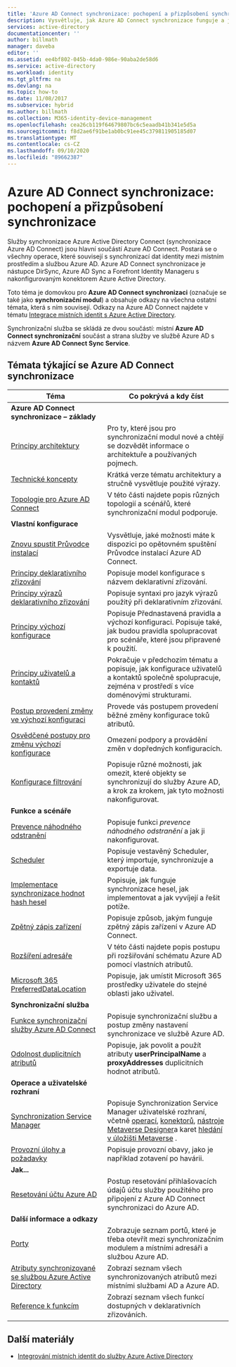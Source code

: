 ```yaml
---
title: 'Azure AD Connect synchronizace: pochopení a přizpůsobení synchronizace | Microsoft Docs'
description: Vysvětluje, jak Azure AD Connect synchronizace funguje a jak přizpůsobit.
services: active-directory
documentationcenter: ''
author: billmath
manager: daveba
editor: ''
ms.assetid: ee4bf802-045b-4da0-986e-90aba2de58d6
ms.service: active-directory
ms.workload: identity
ms.tgt_pltfrm: na
ms.devlang: na
ms.topic: how-to
ms.date: 11/08/2017
ms.subservice: hybrid
ms.author: billmath
ms.collection: M365-identity-device-management
ms.openlocfilehash: cea26cb119f64679807bc6c5eaadb41b341e5d5a
ms.sourcegitcommit: f8d2ae6f91be1ab0bc91ee45c379811905185d07
ms.translationtype: MT
ms.contentlocale: cs-CZ
ms.lasthandoff: 09/10/2020
ms.locfileid: "89662387"
---
```

# <a name="azure-ad-connect-sync-understand-and-customize-synchronization"></a>Azure AD Connect synchronizace: pochopení a přizpůsobení synchronizace
Služby synchronizace Azure Active Directory Connect (synchronizace Azure AD Connect) jsou hlavní součástí Azure AD Connect. Postará se o všechny operace, které souvisejí s synchronizací dat identity mezi místním prostředím a službou Azure AD. Azure AD Connect synchronizace je nástupce DirSync, Azure AD Sync a Forefront Identity Manageru s nakonfigurovaným konektorem Azure Active Directory.

Toto téma je domovkou pro **Azure AD Connect synchronizaci** (označuje se také jako **synchronizační modul**) a obsahuje odkazy na všechna ostatní témata, která s ním souvisejí. Odkazy na Azure AD Connect najdete v tématu [Integrace místních identit s Azure Active Directory](whatis-hybrid-identity.md).

Synchronizační služba se skládá ze dvou součástí: místní **Azure AD Connect synchronizační** součást a strana služby ve službě Azure AD s názvem **Azure AD Connect Sync Service**.

## <a name="azure-ad-connect-sync-topics"></a>Témata týkající se Azure AD Connect synchronizace
| Téma | Co pokrývá a kdy číst |
| --- | --- |
| **Azure AD Connect synchronizace – základy** | |
| [Principy architektury](concept-azure-ad-connect-sync-architecture.md) |Pro ty, které jsou pro synchronizační modul nové a chtějí se dozvědět informace o architektuře a používaných pojmech. |
| [Technické koncepty](how-to-connect-sync-technical-concepts.md) |Krátká verze tématu architektury a stručně vysvětluje použité výrazy. |
| [Topologie pro Azure AD Connect](plan-connect-topologies.md) |V této části najdete popis různých topologií a scénářů, které synchronizační modul podporuje. |
| **Vlastní konfigurace** | |
| [Znovu spustit Průvodce instalací](how-to-connect-installation-wizard.md) |Vysvětluje, jaké možnosti máte k dispozici po opětovném spuštění Průvodce instalací Azure AD Connect. |
| [Principy deklarativního zřizování](concept-azure-ad-connect-sync-declarative-provisioning.md) |Popisuje model konfigurace s názvem deklarativní zřizování. |
| [Principy výrazů deklarativního zřizování](concept-azure-ad-connect-sync-declarative-provisioning-expressions.md) |Popisuje syntaxi pro jazyk výrazů použitý při deklarativním zřizování. |
| [Principy výchozí konfigurace](concept-azure-ad-connect-sync-default-configuration.md) |Popisuje Přednastavená pravidla a výchozí konfiguraci. Popisuje také, jak budou pravidla spolupracovat pro scénáře, které jsou připravené k použití. |
| [Principy uživatelů a kontaktů](concept-azure-ad-connect-sync-user-and-contacts.md) |Pokračuje v předchozím tématu a popisuje, jak konfigurace uživatelů a kontaktů společně spolupracuje, zejména v prostředí s více doménovými strukturami. |
| [Postup provedení změny ve výchozí konfiguraci](how-to-connect-sync-change-the-configuration.md) |Provede vás postupem provedení běžné změny konfigurace toků atributů. |
| [Osvědčené postupy pro změnu výchozí konfigurace](how-to-connect-sync-best-practices-changing-default-configuration.md) |Omezení podpory a provádění změn v dopředných konfiguracích. |
| [Konfigurace filtrování](how-to-connect-sync-configure-filtering.md) |Popisuje různé možnosti, jak omezit, které objekty se synchronizují do služby Azure AD, a krok za krokem, jak tyto možnosti nakonfigurovat. |
| **Funkce a scénáře** | |
| [Prevence náhodného odstranění](how-to-connect-sync-feature-prevent-accidental-deletes.md) |Popisuje funkci *prevence náhodného odstranění* a jak ji nakonfigurovat. |
| [Scheduler](how-to-connect-sync-feature-scheduler.md) |Popisuje vestavěný Scheduler, který importuje, synchronizuje a exportuje data. |
| [Implementace synchronizace hodnot hash hesel](how-to-connect-password-hash-synchronization.md) |Popisuje, jak funguje synchronizace hesel, jak implementovat a jak vyvíjejí a řešit potíže. |
| [Zpětný zápis zařízení](how-to-connect-device-writeback.md) |Popisuje způsob, jakým funguje zpětný zápis zařízení v Azure AD Connect. |
| [Rozšíření adresáře](how-to-connect-sync-feature-directory-extensions.md) |V této části najdete popis postupu při rozšiřování schématu Azure AD pomocí vlastních atributů. |
| [Microsoft 365 PreferredDataLocation](how-to-connect-sync-feature-preferreddatalocation.md) |Popisuje, jak umístit Microsoft 365 prostředky uživatele do stejné oblasti jako uživatel. |
| **Synchronizační služba** | |
| [Funkce synchronizační služby Azure AD Connect](how-to-connect-syncservice-features.md) |Popisuje synchronizační službu a postup změny nastavení synchronizace ve službě Azure AD. |
| [Odolnost duplicitních atributů](how-to-connect-syncservice-duplicate-attribute-resiliency.md) |Popisuje, jak povolit a použít atributy **userPrincipalName** a **proxyAddresses** duplicitních hodnot atributů. |
| **Operace a uživatelské rozhraní** | |
| [Synchronization Service Manager](how-to-connect-sync-service-manager-ui.md) |Popisuje Synchronization Service Manager uživatelské rozhraní, včetně [operací](how-to-connect-sync-service-manager-ui-operations.md), [konektorů](how-to-connect-sync-service-manager-ui-connectors.md), [nástroje Metaverse Designer](how-to-connect-sync-service-manager-ui-mvdesigner.md)a karet [hledání v úložišti Metaverse](how-to-connect-sync-service-manager-ui-mvsearch.md) . |
| [Provozní úlohy a požadavky](./how-to-connect-sync-staging-server.md) |Popisuje provozní obavy, jako je například zotavení po havárii. |
| **Jak...** | |
| [Resetování účtu Azure AD](how-to-connect-azureadaccount.md) |Postup resetování přihlašovacích údajů účtu služby použitého pro připojení z Azure AD Connect synchronizaci do Azure AD. |
| **Další informace a odkazy** | |
| [Porty](reference-connect-ports.md) |Zobrazuje seznam portů, které je třeba otevřít mezi synchronizačním modulem a místními adresáři a službou Azure AD. |
| [Atributy synchronizované se službou Azure Active Directory](reference-connect-sync-attributes-synchronized.md) |Zobrazí seznam všech synchronizovaných atributů mezi místními službami AD a Azure AD. |
| [Reference k funkcím](reference-connect-sync-functions-reference.md) |Zobrazí seznam všech funkcí dostupných v deklarativních zřizováních. |

## <a name="additional-resources"></a>Další materiály
* [Integrování místních identit do služby Azure Active Directory](whatis-hybrid-identity.md)